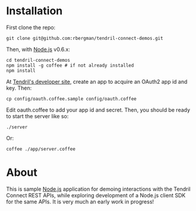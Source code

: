 # Installation

First clone the repo:

	git clone git@github.com:rbergman/tendril-connect-demos.git

Then, with [Node.js](http://nodejs.org) v0.6.x:

	cd tendril-connect-demos
	npm install -g coffee # if not already installed
	npm install

At [Tendril's developer site](https://dev.tendrilinc.com), create an app to acquire an OAuth2 app id and key.  Then:

	cp config/oauth.coffee.sample config/oauth.coffee

Edit oauth.coffee to add your app id and secret.  Then, you should be ready to start the server like so:

	./server

Or:

	coffee ./app/server.coffee

# About

This is sample [Node.js](http://nodejs.org) application for demoing interactions with the Tendril Connect REST APIs, while exploring development of a Node.js client SDK for the same APIs.  It is very much an early work in progress!
